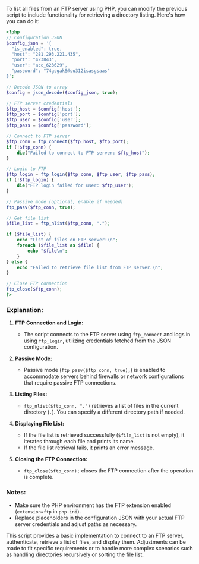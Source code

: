 To list all files from an FTP server using PHP, you can modify the previous script to include functionality for retrieving a directory listing. Here's how you can do it:

```php
<?php
// Configuration JSON
$config_json = '{
  "is_enabled": true,
  "host": "281.293.221.435",
  "port": "423843",
  "user": "acc_623629",
  "password": "74gsgakS@su312isasgsaas"
}';

// Decode JSON to array
$config = json_decode($config_json, true);

// FTP server credentials
$ftp_host = $config['host'];
$ftp_port = $config['port'];
$ftp_user = $config['user'];
$ftp_pass = $config['password'];

// Connect to FTP server
$ftp_conn = ftp_connect($ftp_host, $ftp_port);
if (!$ftp_conn) {
    die("Failed to connect to FTP server: $ftp_host");
}

// Login to FTP
$ftp_login = ftp_login($ftp_conn, $ftp_user, $ftp_pass);
if (!$ftp_login) {
    die("FTP login failed for user: $ftp_user");
}

// Passive mode (optional, enable if needed)
ftp_pasv($ftp_conn, true);

// Get file list
$file_list = ftp_nlist($ftp_conn, ".");

if ($file_list) {
    echo "List of files on FTP server:\n";
    foreach ($file_list as $file) {
        echo "$file\n";
    }
} else {
    echo "Failed to retrieve file list from FTP server.\n";
}

// Close FTP connection
ftp_close($ftp_conn);
?>
```

### Explanation:

1. **FTP Connection and Login:**
   - The script connects to the FTP server using `ftp_connect` and logs in using `ftp_login`, utilizing credentials fetched from the JSON configuration.

2. **Passive Mode:**
   - Passive mode (`ftp_pasv($ftp_conn, true);`) is enabled to accommodate servers behind firewalls or network configurations that require passive FTP connections.

3. **Listing Files:**
   - `ftp_nlist($ftp_conn, ".")` retrieves a list of files in the current directory (`.`). You can specify a different directory path if needed.

4. **Displaying File List:**
   - If the file list is retrieved successfully (`$file_list` is not empty), it iterates through each file and prints its name.
   - If the file list retrieval fails, it prints an error message.

5. **Closing the FTP Connection:**
   - `ftp_close($ftp_conn);` closes the FTP connection after the operation is complete.

### Notes:

- Make sure the PHP environment has the FTP extension enabled (`extension=ftp` in `php.ini`).
- Replace placeholders in the configuration JSON with your actual FTP server credentials and adjust paths as necessary.

This script provides a basic implementation to connect to an FTP server, authenticate, retrieve a list of files, and display them. Adjustments can be made to fit specific requirements or to handle more complex scenarios such as handling directories recursively or sorting the file list.
